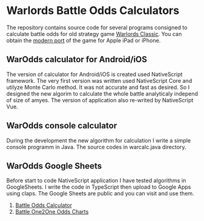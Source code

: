 # Warlords Battle Odds Calculators

The repository contains source code for several programs consigned to calculate battle odds for old  strategy game [Warlords Classic](https://en.wikipedia.org/wiki/Warlords_(1990_video_game)). You can obtain the [modern port](https://apps.apple.com/ru/app/warlords-classic-strategy/id532024361?l=en) of the game for Apple iPad or iPhone.

## WarOdds calculator for Android/iOS

The version of calculator for Android/iOS is created used NativeScript framework. The very first version was written used NativeScript Core and utilyze Monte Carlo method. It was not accurate and fast as desired. So I designed the new algorim to calculate the whole battle analyticaly independ of size of amyes. The version of application also re-writed by NativeScript Vue.

## WarOdds console calculator

During the development the new algorithm for calculation I write a simple console programm in Java. The source codes in warcalc.java directory.

## WarOdds Google Sheets

Before start to code NativeScript application I have tested algorithms in GoogleSheets. I write the code in TypeScript then upload to Google Apps using claps. The Google Sheets are public and you can visit and use them.

1. [Battle Odds Calculator](https://docs.google.com/spreadsheets/d/1fV6ZTT-svuXWK-zfhH0Wu5UhQnFzhZ1_lIkksxyq60M/)
2. [Battle One2One Odds Charts](https://docs.google.com/spreadsheets/d/1ou9U7EJTYB_u3idbwfkAwBgYeWnDuyNZqPQVHiBfaLU/edit?usp=sharing)
